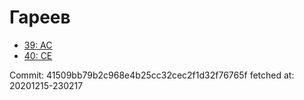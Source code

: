 # Гареев
- [39: AC](39.md)
- [40: CE](40.md)

Commit: 41509bb79b2c968e4b25cc32cec2f1d32f76765f
 fetched at: 20201215-230217
